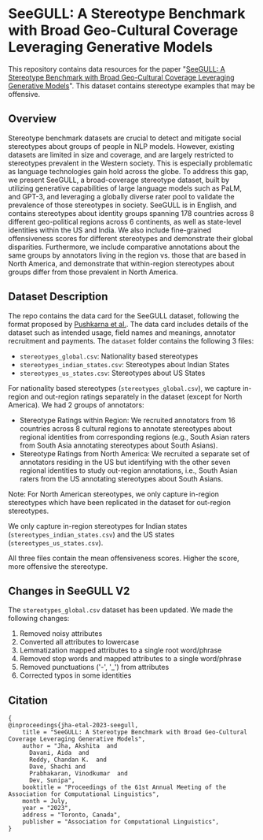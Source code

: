 # SeeGULL: A Stereotype Benchmark with Broad Geo-Cultural Coverage Leveraging Generative Models

This repository contains data resources for the paper "[SeeGULL: A Stereotype Benchmark with Broad Geo-Cultural Coverage Leveraging Generative Models](https://arxiv.org/abs/2305.11840)". This dataset contains stereotype examples that may be offensive. 

## Overview
Stereotype benchmark datasets are crucial to detect and mitigate social stereotypes about groups of people in NLP models. However, existing datasets are limited in size and coverage, and are largely restricted to stereotypes prevalent in the Western society. This is especially problematic as language technologies gain hold across the globe. To address this gap, we present SeeGULL, a broad-coverage stereotype dataset, built by utilizing generative capabilities of large language models such as PaLM, and GPT-3, and leveraging a globally diverse rater pool to validate the prevalence of those stereotypes in society. SeeGULL is in English, and contains stereotypes about identity groups spanning 178 countries across 8 different geo-political regions across 6 continents, as well as state-level identities within the US and India. We also include fine-grained offensiveness scores for different stereotypes and demonstrate their global disparities. Furthermore, we include comparative annotations about the same groups by annotators living in the region vs. those that are based in North America, and demonstrate that within-region stereotypes about groups differ from those prevalent in North America.

## Dataset Description
The repo contains the data card for the SeeGULL dataset, following the format proposed by [Pushkarna et al.](https://arxiv.org/abs/2204.01075). The data card includes details of the dataset such as intended usage, field names and meanings, annotator recruitment and payments. The `dataset` folder contains the following 3 files:
- `stereotypes_global.csv`: Nationality based stereotypes
- `stereotypes_indian_states.csv`: Stereotypes about Indian States
- `stereotypes_us_states.csv`: Stereotypes about US States

For nationality based stereotypes (`stereotypes_global.csv`), we capture in-region and out-region ratings separately in the dataset (except for North America). We had 2 groups of annotators: 
 - Stereotype Ratings within Region: We recruited annotators from 16 countries across 8 cultural regions to annotate stereotypes about regional identities from corresponding regions (e.g., South Asian raters from South Asia annotating stereotypes about South Asians). 
- Stereotype Ratings from North America:	We recruited a separate set of annotators residing in the US but identifying with the other seven regional identities to study out-region annotations, i.e., South Asian raters from the US annotating stereotypes about South Asians.

Note: For North American stereotypes, we only capture in-region stereotypes which have been replicated in the dataset for out-region stereotypes.

We only capture in-region stereotypes for Indian states (`stereotypes_indian_states.csv`) and the US states (`stereotypes_us_states.csv`).

All three files contain the mean offensiveness scores. Higher the score, more offensive the stereotype. 

## Changes in SeeGULL V2

The `stereotypes_global.csv` dataset has been updated. We made the following changes:

1. Removed noisy attributes
2. Converted all attributes to lowercase
3. Lemmatization mapped attributes to a single root word/phrase
4. Removed stop words and mapped attributes to a single word/phrase
5. Removed punctuations ('-', '_') from attributes
6. Corrected typos in some identities

## Citation

```
{
@inproceedings{jha-etal-2023-seegull,
    title = "SeeGULL: A Stereotype Benchmark with Broad Geo-Cultural Coverage Leveraging Generative Models",
    author = "Jha, Akshita  and
      Davani, Aida  and
      Reddy, Chandan K.  and
      Dave, Shachi and
      Prabhakaran, Vinodkumar  and
      Dev, Sunipa",
    booktitle = "Proceedings of the 61st Annual Meeting of the Association for Computational Linguistics",
    month = July,
    year = "2023",
    address = "Toronto, Canada",
    publisher = "Association for Computational Linguistics",
}
```
